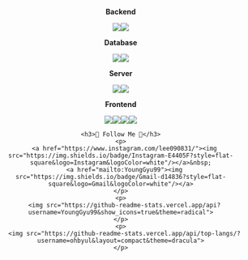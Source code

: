 <div style="text-align: center;">
    <!-- Backend -->
    <p><strong>Backend</strong></p>
    <div style="display: flex; justify-content: center;">
        <img src="https://img.shields.io/badge/Java-007396?style=for-the-badge&logo=Java&logoColor=white"> 
        <img src="https://img.shields.io/badge/Spring-6DB33F?style=for-the-badge&logo=spring boot&logoColor=white"> 
    </div>
    <!-- Database -->
    <p><strong>Database</strong></p>
    <div style="display: flex; justify-content: center;">
        <img src="https://img.shields.io/badge/oracle-F80000?style=for-the-badge&logo=oracle&logoColor=white"> 
        <img src="https://img.shields.io/badge/mysql-4479A1?style=for-the-badge&logo=mysql&logoColor=white"> 
    </div>
    <!-- Server -->
    <p><strong>Server</strong></p>
    <div style="display: flex; justify-content: center;">
        <img src="https://img.shields.io/badge/linux-FCC624?style=for-the-badge&logo=linux&logoColor=black"> 
        <img src="https://img.shields.io/badge/apache%20tomcat-F8DC75?style=for-the-badge&logo=apachetomcat&logoColor=black">
    </div>
    <!-- Frontend -->
    <p><strong>Frontend</strong></p>
    <div style="display: flex; justify-content: center;">
        <img src="https://img.shields.io/badge/html5-E34F26?style=flat-square&logo=html5&logoColor=white"> 
        <img src="https://img.shields.io/badge/css-1572B6?style=flat-square&logo=css3&logoColor=white"> 
        <img src="https://img.shields.io/badge/javascript-F7DF1E?style=flat-square&logo=javascript&logoColor=black"> 
        <img src="https://img.shields.io/badge/bootstrap-7952B3?style=flat-square&logo=bootstrap&logoColor=white">
    </div>

    <h3>🌈 Follow Me 🌈</h3>
    <p>
      <a href="https://www.instagram.com/lee090831/"><img src="https://img.shields.io/badge/Instagram-E4405F?style=flat-square&logo=Instagram&logoColor=white"/></a>&nbsp;
      <a href="mailto:YoungGyu99"><img src="https://img.shields.io/badge/Gmail-d14836?style=flat-square&logo=Gmail&logoColor=white"/></a>
    </p>
    <p>
      <img src="https://github-readme-stats.vercel.app/api?username=YoungGyu99&show_icons=true&theme=radical">
    </p>
    <p>
      <img src="https://github-readme-stats.vercel.app/api/top-langs/?username=ohbyul&layout=compact&theme=dracula">
    </p>
</div>
